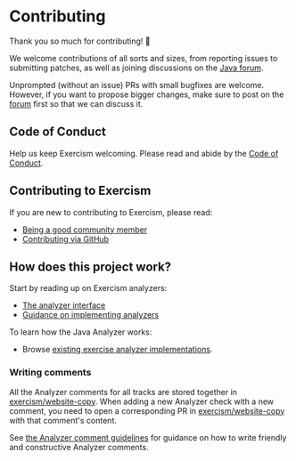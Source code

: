 # Contributing

Thank you so much for contributing! 🎉

We welcome contributions of all sorts and sizes, from reporting issues to submitting patches, as well as joining discussions on the [Java forum][java-forum].

Unprompted (without an issue) PRs with small bugfixes are welcome.
However, if you want to propose bigger changes, make sure to post on the [forum][java-forum] first so that we can discuss it.

## Code of Conduct

Help us keep Exercism welcoming.
Please read and abide by the [Code of Conduct][coc].

## Contributing to Exercism

If you are new to contributing to Exercism, please read:

- [Being a good community member][community-docs]
- [Contributing via GitHub][contributing-docs-github]

## How does this project work?

Start by reading up on Exercism analyzers:

- [The analyzer interface][analyzer-docs-interface]
- [Guidance on implementing analyzers][analyzer-docs-guidance]

To learn how the Java Analyzer works:

- Browse [existing exercise analyzer implementations][browse-analyzers].

### Writing comments

All the Analyzer comments for all tracks are stored together in [exercism/website-copy][analyzer-comments].
When adding a new Analyzer check with a new comment, you need to open a corresponding PR in [exercism/website-copy][analyzer-comments] with that comment's content.

See [the Analyzer comment guidelines][analyzer-comments-guidelines] for guidance on how to write friendly and constructive Analyzer comments.

[coc]: https://github.com/exercism/java-analyzer/blob/main/CODE_OF_CONDUCT.md
[analyzer-comments]: https://github.com/exercism/website-copy/tree/main/analyzer-comments
[analyzer-comments-guidelines]: https://exercism.org/docs/building/tooling/analyzers/comments
[java-forum]: https://forum.exercism.org/c/programming/java/91
[browse-analyzers]: https://github.com/exercism/java-analyzer/tree/main/src/main/java/analyzer/exercises/
[analyzer-docs-guidance]: https://exercism.org/docs/building/tooling/analyzers/guidance
[analyzer-docs-interface]: https://exercism.org/docs/building/tooling/analyzers/interface
[community-docs]: https://exercism.org/docs/community/being-a-good-community-member
[contributing-docs-github]: https://exercism.org/docs/building/github
